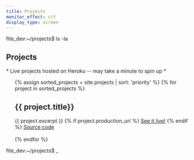 ```yaml
---
title: Projects
monitor_effect: crt
display_type: screen
---
```

<p>
  <span class="green">fite_dev</span><span class="white">:</span><span class="bright-blue">~/projects</span><span class="white">$ ls -la</span>
</p>
<h2>Projects</h2>
<span class="cyan">* Live projects hosted on Heroku -- may take a minute to spin up *</span>
<ul class="terminal">
  {% assign sorted_projects = site.projects | sort: 'priority' %}
  {% for project in sorted_projects %}
    <h2>{{ project.title}}</h2>
    {{ project.excerpt }}
    {% if project.production_url %}
    <a href="{{ project.production_url }}" target="_blank">See it live!</a>
    {% endif %}
    <a href="{{ project.github_url }}" target="_blank">Source code</a><br><br>
  {% endfor %}
</ul>
<p>
  <span class="green">fite_dev</span><span class="white">:</span><span class="bright-blue">~/projects</span><span class="white">$ <span class="cursor">_</span></span>
</p>
